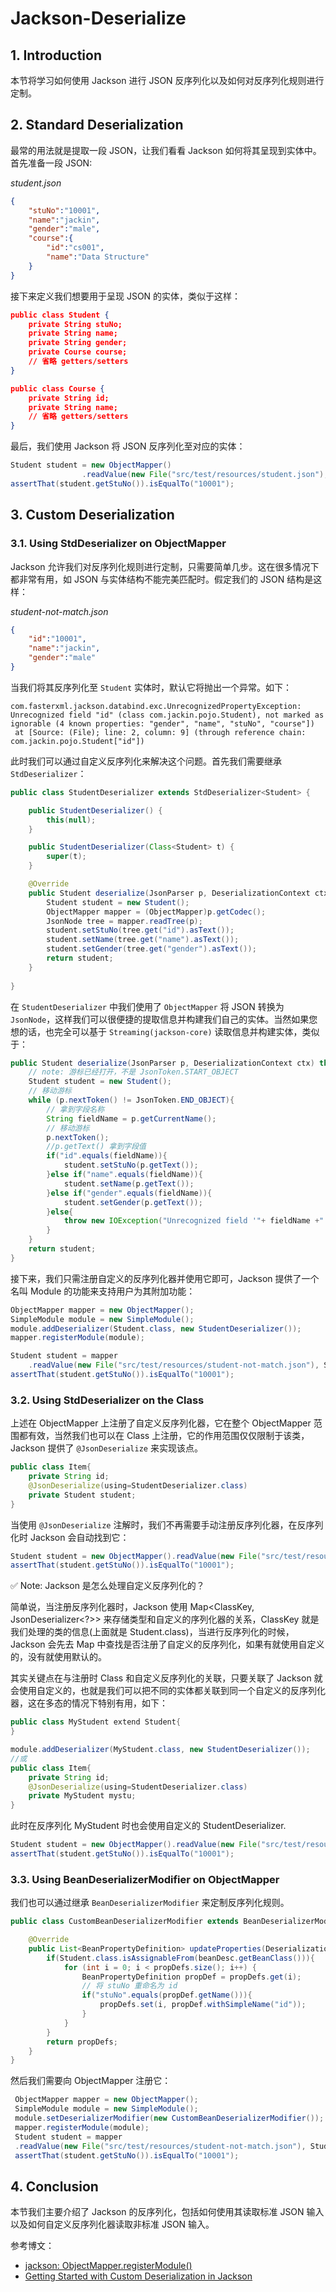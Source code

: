 # Jackson-Deserialize

## 1. Introduction

本节将学习如何使用 Jackson 进行 JSON 反序列化以及如何对反序列化规则进行定制。

## 2. Standard Deserialization

最常的用法就是提取一段 JSON，让我们看看 Jackson 如何将其呈现到实体中。首先准备一段 JSON:

*student.json*

```json
{
    "stuNo":"10001",
    "name":"jackin",
    "gender":"male",
    "course":{
        "id":"cs001",
        "name":"Data Structure"
    }
}
```

接下来定义我们想要用于呈现 JSON 的实体，类似于这样：

```json
public class Student {
    private String stuNo;
    private String name;
    private String gender;
    private Course course;
    // 省略 getters/setters
}

public class Course {
    private String id;
    private String name;
    // 省略 getters/setters
}
```

最后，我们使用 Jackson 将 JSON 反序列化至对应的实体：

```java
Student student = new ObjectMapper()
                .readValue(new File("src/test/resources/student.json"), Student.class);
assertThat(student.getStuNo()).isEqualTo("10001");
```

## 3. Custom Deserialization

### 3.1. Using StdDeserializer on ObjectMapper

Jackson 允许我们对反序列化规则进行定制，只需要简单几步。这在很多情况下都非常有用，如 JSON 与实体结构不能完美匹配时。假定我们的 JSON 结构是这样：

*student-not-match.json*

```json
{
    "id":"10001",
    "name":"jackin",
    "gender":"male"
}
```

当我们将其反序列化至 `Student` 实体时，默认它将抛出一个异常。如下：

```
com.fasterxml.jackson.databind.exc.UnrecognizedPropertyException: Unrecognized field "id" (class com.jackin.pojo.Student), not marked as ignorable (4 known properties: "gender", "name", "stuNo", "course"])
 at [Source: (File); line: 2, column: 9] (through reference chain: com.jackin.pojo.Student["id"])
```

此时我们可以通过自定义反序列化来解决这个问题。首先我们需要继承 `StdDeserializer`：

```java
public class StudentDeserializer extends StdDeserializer<Student> {

    public StudentDeserializer() {
        this(null);
    }

    public StudentDeserializer(Class<Student> t) {
        super(t);
    }

    @Override
    public Student deserialize(JsonParser p, DeserializationContext ctx) throws IOException, JsonProcessingException {
        Student student = new Student();
        ObjectMapper mapper = (ObjectMapper)p.getCodec();
        JsonNode tree = mapper.readTree(p);
        student.setStuNo(tree.get("id").asText());
        student.setName(tree.get("name").asText());
        student.setGender(tree.get("gender").asText());
        return student;
    }
    
}
```

在 `StudentDeserializer` 中我们使用了 `ObjectMapper` 将 JSON 转换为 `JsonNode`，这样我们可以很便捷的提取信息并构建我们自己的实体。当然如果您想的话，也完全可以基于 `Streaming(jackson-core)` 读取信息并构建实体，类似于：

```java
public Student deserialize(JsonParser p, DeserializationContext ctx) throws IOException {
    // note: 游标已经打开，不是 JsonToken.START_OBJECT
    Student student = new Student();
    // 移动游标
    while (p.nextToken() != JsonToken.END_OBJECT){
        // 拿到字段名称
        String fieldName = p.getCurrentName();
        // 移动游标
        p.nextToken();
        //p.getText() 拿到字段值
        if("id".equals(fieldName)){
            student.setStuNo(p.getText());
        }else if("name".equals(fieldName)){
            student.setName(p.getText());
        }else if("gender".equals(fieldName)){
            student.setGender(p.getText());
        }else{
            throw new IOException("Unrecognized field '"+ fieldName +"'");
        }
    }
    return student;
}
```

接下来，我们只需注册自定义的反序列化器并使用它即可，Jackson 提供了一个名叫 Module 的功能来支持用户为其附加功能：

```java
ObjectMapper mapper = new ObjectMapper();
SimpleModule module = new SimpleModule();
module.addDeserializer(Student.class, new StudentDeserializer());
mapper.registerModule(module);

Student student = mapper
    .readValue(new File("src/test/resources/student-not-match.json"), Student.class);
assertThat(student.getStuNo()).isEqualTo("10001");
```

### 3.2. Using StdDeserializer on the Class

上述在 ObjectMapper 上注册了自定义反序列化器，它在整个 ObjectMapper 范围都有效，当然我们也可以在 Class 上注册，它的作用范围仅仅限制于该类，Jackson 提供了 `@JsonDeserialize` 来实现该点。

```java
public class Item{
    private String id;
    @JsonDeserialize(using=StudentDeserializer.class)
    private Student student;
}
```

当使用 `@JsonDeserialize` 注解时，我们不再需要手动注册反序列化器，在反序列化时 Jackson 会自动找到它：

```java
Student student = new ObjectMapper().readValue(new File("src/test/resources/student-not-match.json"), Student.class);
assertThat(student.getStuNo()).isEqualTo("10001");
```

:white_check_mark: Note: Jackson 是怎么处理自定义反序列化的？

简单说，当注册反序列化器时，Jackson 使用 Map<ClassKey, JsonDeserializer<?>> 来存储类型和自定义的序列化器的关系，ClassKey 就是我们处理的类的信息(上面就是 Student.class)，当进行反序列化的时候，Jackson 会先去 Map 中查找是否注册了自定义的反序列化，如果有就使用自定义的，没有就使用默认的。

其实关键点在与注册时 Class 和自定义反序列化的关联，只要关联了 Jackson 就会使用自定义的，也就是我们可以把不同的实体都关联到同一个自定义的反序列化器，这在多态的情况下特别有用，如下：

```java
public class MyStudent extend Student{
}

module.addDeserializer(MyStudent.class, new StudentDeserializer());
//或
public class Item{
    private String id;
    @JsonDeserialize(using=StudentDeserializer.class)
    private MyStudent mystu;
}
```

此时在反序列化 MyStudent 时也会使用自定义的 StudentDeserializer.

```java
Student student = new ObjectMapper().readValue(new File("src/test/resources/student-not-match.json"), Student.MyStudent.class);
assertThat(student.getStuNo()).isEqualTo("10001");
```

### 3.3. Using BeanDeserializerModifier on ObjectMapper

我们也可以通过继承 `BeanDeserializerModifier` 来定制反序列化规则。

```java
public class CustomBeanDeserializerModifier extends BeanDeserializerModifier {

    @Override
    public List<BeanPropertyDefinition> updateProperties(DeserializationConfig config, BeanDescription beanDesc, List<BeanPropertyDefinition> propDefs) {
        if(Student.class.isAssignableFrom(beanDesc.getBeanClass())){
            for (int i = 0; i < propDefs.size(); i++) {
                BeanPropertyDefinition propDef = propDefs.get(i);
                // 将 stuNo 重命名为 id
                if("stuNo".equals(propDef.getName())){
                    propDefs.set(i, propDef.withSimpleName("id"));
                }
            }
        }
        return propDefs;
    }
}
```

然后我们需要向 ObjectMapper 注册它：

```java
 ObjectMapper mapper = new ObjectMapper();
 SimpleModule module = new SimpleModule();
 module.setDeserializerModifier(new CustomBeanDeserializerModifier());
 mapper.registerModule(module);
 Student student = mapper
 .readValue(new File("src/test/resources/student-not-match.json"), Student.class);
 assertThat(student.getStuNo()).isEqualTo("10001");
```

## 4. Conclusion

本节我们主要介绍了 Jackson 的反序列化，包括如何使用其读取标准 JSON 输入以及如何自定义反序列化器读取非标准 JSON 输入。

参考博文：

- [jackson: ObjectMapper.registerModule()](https://codingdict.com/sources/java/com.fasterxml.jackson.databind/11414.html)
- [Getting Started with Custom Deserialization in Jackson](https://www.baeldung.com/jackson-deserialization)



